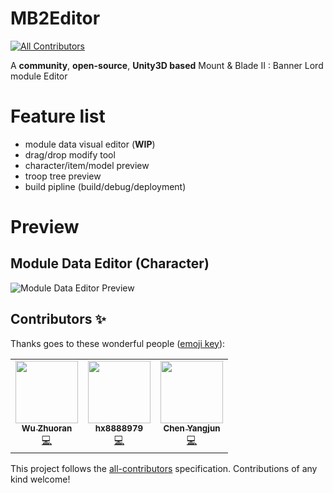 # MB2Editor
<!-- ALL-CONTRIBUTORS-BADGE:START - Do not remove or modify this section -->
[![All Contributors](https://img.shields.io/badge/all_contributors-3-orange.svg?style=flat-square)](#contributors-)
<!-- ALL-CONTRIBUTORS-BADGE:END -->
A **community**, **open-source**, **Unity3D based** Mount &amp; Blade II : Banner Lord module Editor

# Feature list
- module data visual editor (**WIP**)
- drag/drop modify tool
- character/item/model preview
- troop tree preview
- build pipline (build/debug/deployment)

# Preview
## Module Data Editor (Character)
![Module Data Editor Preview](Preview/character.gif)
## Contributors ✨

Thanks goes to these wonderful people ([emoji key](https://allcontributors.org/docs/en/emoji-key)):

<!-- ALL-CONTRIBUTORS-LIST:START - Do not remove or modify this section -->
<!-- prettier-ignore-start -->
<!-- markdownlint-disable -->
<table>
  <tr>
    <td align="center"><a href="http://oliverwu.georgetown.domains/"><img src="https://avatars0.githubusercontent.com/u/8717187?v=4" width="100px;" alt=""/><br /><sub><b>Wu Zhuoran</b></sub></a><br /><a href="https://github.com/YiGu-Studio/MB2CommunityEditor/commits?author=WuZhuoran" title="Code">💻</a></td>
    <td align="center"><a href="https://github.com/hx8888979"><img src="https://avatars0.githubusercontent.com/u/40686819?v=4" width="100px;" alt=""/><br /><sub><b>hx8888979</b></sub></a><br /><a href="https://github.com/YiGu-Studio/MB2CommunityEditor/commits?author=hx8888979" title="Code">💻</a></td>
    <td align="center"><a href="https://github.com/GreenDragonInSea"><img src="https://avatars1.githubusercontent.com/u/52992450?v=4" width="100px;" alt=""/><br /><sub><b>Chen Yangjun</b></sub></a><br /><a href="https://github.com/YiGu-Studio/MB2CommunityEditor/commits?author=GreenDragonInSea" title="Code">💻</a></td>
  </tr>
</table>

<!-- markdownlint-enable -->
<!-- prettier-ignore-end -->
<!-- ALL-CONTRIBUTORS-LIST:END -->

This project follows the [all-contributors](https://github.com/all-contributors/all-contributors) specification. Contributions of any kind welcome!